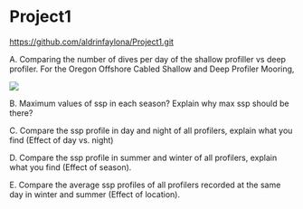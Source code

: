 # Project1
https://github.com/aldrinfaylona/Project1.git


A. Comparing the number of dives per day of the shallow profiller vs deep profiler.
  For the Oregon Offshore Cabled Shallow and Deep Profiler Mooring, 
  
 

  

![](AxialDeepSummertime.png) 


B. Maximum values of ssp in each season? Explain why max ssp should be there?

C. Compare the ssp profile in day and night of all profilers, explain what you find (Effect of day vs. night)


D. Compare the ssp profile in summer and winter of all profilers, explain what you find (Effect of season).

E. Compare the average ssp profiles of all profilers recorded at the same day in winter and summer (Effect of location).
